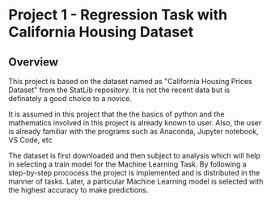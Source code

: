 # Project 1 - Regression Task with California Housing Dataset
## Overview

This project is based on the dataset named as "California Housing Prices Dataset" from the StatLib repository. It is not the recent data but is definately a good choice to a novice. 

It is assumed in this project that the the basics of python and the mathematics involved in this project is already known to user. Also, the user is already familiar with the programs such as Anaconda, Jupyter notebook, VS Code, etc

The dataset is first downloaded and then subject to analysis which will help in selecting a train model for the Machine Learning Task. By following a step-by-step prococess the project is implemented and is distributed in the manner of tasks. Later, a particular Machine Learning model is selected with the highest accuracy to make predictions.